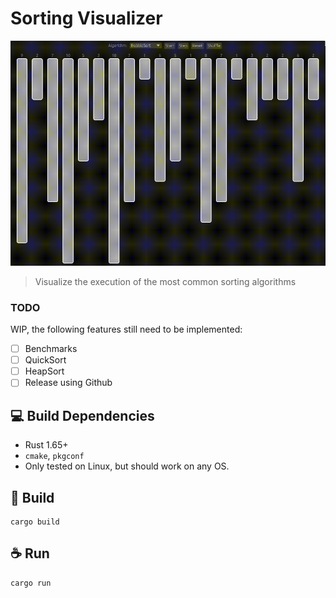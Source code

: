 # Sorting Visualizer

<img src="assets/demo.gif" alt="execution GIF">

> Visualize the execution of the most common sorting algorithms

### TODO

WIP, the following features still need to be implemented:

- [ ] Benchmarks
- [ ] QuickSort
- [ ] HeapSort
- [ ] Release using Github

## 💻 Build Dependencies

- Rust 1.65+
- `cmake`, `pkgconf`
- Only tested on Linux, but should work on any OS.

## 🚀 Build

```
cargo build
```

## ☕ Run

```
cargo run
```

